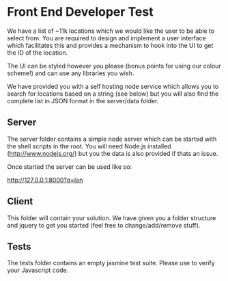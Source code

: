  # Front End Developer Test
 
 We have a list of ~11k locations which we would like the user to be able to select from. You are required to design and implement a user interface which facilitates this and provides a mechanism to hook into the UI to get the ID of the location.
 
 The UI can be styled however you please (bonus points for using our colour scheme!) and can use any libraries you wish.
 
 We have provided you with a self hosting node service which allows you to search for locations based on a string (see below) but you will also find the complete list in JSON format in the server/data folder.
 
 ## Server
 
 The server folder contains a simple node server which can be started with the shell scripts in the root. You will need Node.js installed (http://www.nodejs.org/) but you the data is also provided if thats an issue.
 
 Once started the server can be used like so:
 
 http://127.0.0.1:8000?q=lon
 
 ## Client
 
 This folder will contain your solution. We have given you a folder structure and jquery to get you started (feel free to change/add/remove stuff).

## Tests

The tests folder contains an empty jasmine test suite. Please use to verify your Javascript code.


 
 
